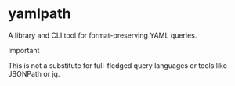 # yamlpath

A library and CLI tool for format-preserving YAML queries.

> [!IMPORTANT]
>
> This is not a substitute for full-fledged query languages or tools
> like JSONPath or jq.
